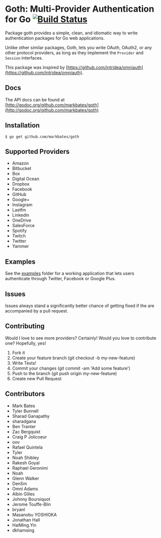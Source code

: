 # Goth: Multi-Provider Authentication for Go [![Build Status](https://travis-ci.org/markbates/goth.svg)](https://travis-ci.org/markbates/goth)

Package goth provides a simple, clean, and idiomatic way to write authentication
packages for Go web applications.

Unlike other similar packages, Goth, lets you write OAuth, OAuth2, or any other
protocol providers, as long as they implement the `Provider` and `Session` interfaces.

This package was inspired by [https://github.com/intridea/omniauth](https://github.com/intridea/omniauth).

## Docs

The API docs can be found at [http://godoc.org/github.com/markbates/goth](http://godoc.org/github.com/markbates/goth)

## Installation

```text
$ go get github.com/markbates/goth
```

## Supported Providers

* Amazon
* Bitbucket
* Box
* Digital Ocean
* Dropbox
* Facebook
* GitHub
* Google+
* Instagram
* Lastfm
* Linkedin
* OneDrive
* SalesForce
* Spotify
* Twitch
* Twitter
* Yammer

## Examples

See the [examples](examples) folder for a working application that lets users authenticate
through Twitter, Facebook or Google Plus.

## Issues

Issues always stand a significantly better chance of getting fixed if the are accompanied by a
pull request.

## Contributing

Would I love to see more providers? Certainly! Would you love to contribute one? Hopefully, yes!

1. Fork it
2. Create your feature branch (git checkout -b my-new-feature)
3. Write Tests!
4. Commit your changes (git commit -am 'Add some feature')
5. Push to the branch (git push origin my-new-feature)
6. Create new Pull Request

## Contributors

* Mark Bates
* Tyler Bunnell
* Sharad Ganapathy
* sharadgana
* Ben Tranter
* Zac Bergquist
* Craig P Jolicoeur
* oov
* Rafael Quintela
* Tyler
* Noah Shibley
* Rakesh Goyal
* Raphael Geronimi
* Noah
* Glenn Walker
* DenSm
* Omni Adams
* Albin Gilles
* Johnny Boursiquot
* Jerome Touffe-Blin
* bryanl
* Masanobu YOSHIOKA
* Jonathan Hall
* HaiMing.Yin
* dkhamsing
